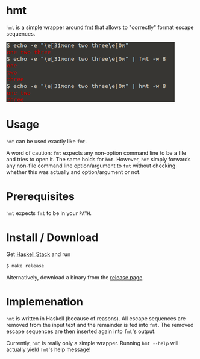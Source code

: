 # hmt

``hmt`` is a simple wrapper around [fmt](https://www.gnu.org/software/coreutils/manual/coreutils.html#fmt-invocation) that allows to "correctly" format escape sequences.

![Screenshot](./screenshot.png)

# Usage

``hmt`` can be used exactly like ``fmt``.

A word of caution:
``fmt`` expects any non-option command line to be a file and tries to open it.
The same holds for ``hmt``.
However, ``hmt`` simply forwards any non-file command line option/argument to ``fmt`` without checking whether this was actually and option/argument or not.

# Prerequisites

``hmt`` expects ``fmt`` to be in your ``PATH``.

# Install / Download

Get [Haskell Stack](https://docs.haskellstack.org/en/stable/README/) and run

```bash
$ make release
```

Alternatively, download a binary from the [release page](https://github.com/rolfschr/hmt/releases).

# Implemenation

``hmt`` is written in Haskell (because of reasons).
All escape sequences are removed from the input text and the remainder is fed into ``fmt``.
The removed escape sequences are then inserted again into ``fmt``'s output.

Currently, ``hmt`` is really only a simple wrapper.
Running ``hmt --help`` will actually yield ``fmt``'s help message!
